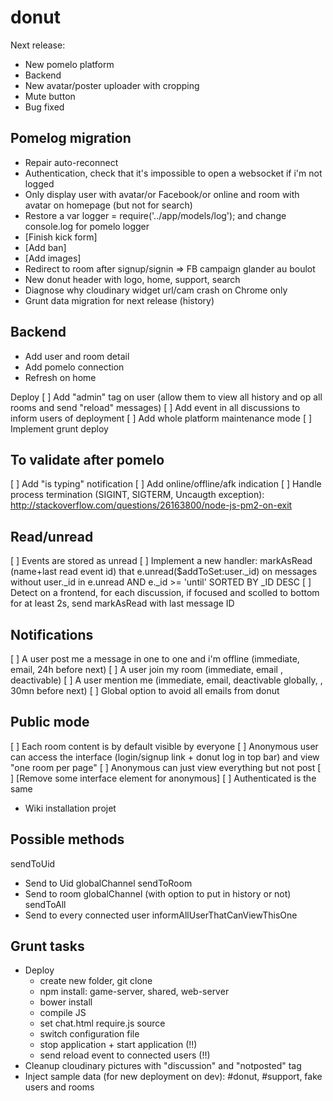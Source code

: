 donut
====

Next release:
- New pomelo platform
- Backend
- New avatar/poster uploader with cropping
- Mute button
- Bug fixed

## Pomelog migration
* Repair auto-reconnect
* Authentication, check that it's impossible to open a websocket if i'm not logged
* Only display user with avatar/or Facebook/or online and room with avatar on homepage (but not for search)
* Restore a var logger = require('../app/models/log'); and change console.log for pomelo logger
* [Finish kick form]
* [Add ban]
* [Add images]
* Redirect to room after signup/signin => FB campaign glander au boulot
* New donut header with logo, home, support, search
* Diagnose why cloudinary widget url/cam crash on Chrome only
* Grunt data migration for next release (history)

## Backend
* Add user and room detail
* Add pomelo connection
* Refresh on home

Deploy
[ ] Add "admin" tag on user (allow them to view all history and op all rooms and send "reload" messages)
[ ] Add event in all discussions to inform users of deployment
[ ] Add whole platform maintenance mode
[ ] Implement grunt deploy

## To validate after pomelo

[ ] Add "is typing" notification
[ ] Add online/offline/afk indication
[ ] Handle process termination (SIGINT, SIGTERM, Uncaugth exception): http://stackoverflow.com/questions/26163800/node-js-pm2-on-exit

## Read/unread
[ ] Events are stored as unread
[ ] Implement a new handler: markAsRead (name+last read event id) that e.unread($addToSet:user._id) on messages without user._id in e.unread AND e._id >= 'until' SORTED BY _ID DESC
[ ] Detect on a frontend, for each discussion, if focused and scolled to bottom for at least 2s, send markAsRead with last message ID

## Notifications
[ ] A user post me a message in one to one and i'm offline (immediate, email, 24h before next)
[ ] A user join my room (immediate, email , deactivable)
[ ] A user mention me (immediate, email, deactivable globally, , 30mn before next)
[ ] Global option to avoid all emails from donut

## Public mode
[ ] Each room content is by default visible by everyone
[ ] Anonymous user can access the interface (login/signup link + donut log in top bar) and view "one room per page"
[ ] Anonymous can just view everything but not post
[ ] [Remove some interface element for anonymous]
[ ] Authenticated is the same

* Wiki installation projet

## Possible methods
sendToUid
* Send to Uid globalChannel
sendToRoom
* Send to room globalChannel (with option to put in history or not)
sendToAll
* Send to every connected user
informAllUserThatCanViewThisOne

## Grunt tasks
- Deploy
  - create new folder, git clone
  - npm install: game-server, shared, web-server
  - bower install
  - compile JS
  - set chat.html require.js source
  - switch configuration file
  - stop application + start application (!!)
  - send reload event to connected users (!!)
- Cleanup cloudinary pictures with "discussion" and "notposted" tag
- Inject sample data (for new deployment on dev): #donut, #support, fake users and rooms